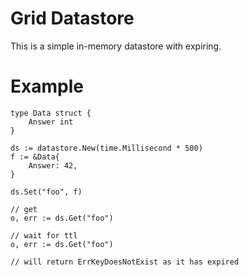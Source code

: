 # Grid Datastore
This is a simple in-memory datastore with expiring.

# Example

```
type Data struct {
    Answer int
}

ds := datastore.New(time.Millisecond * 500)
f := &Data{
    Answer: 42,
}

ds.Set("foo", f)

// get
o, err := ds.Get("foo")

// wait for ttl
o, err := ds.Get("foo")

// will return ErrKeyDoesNotExist as it has expired

```
